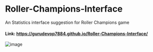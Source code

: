 # Roller-Champions-Interface
An Statistics interface suggestion for Roller Champions game
#### Link:  https://gurudevop7884.github.io/Roller-Champions-Interface/

![image](https://user-images.githubusercontent.com/88688861/171311249-be379143-8133-41f1-b9a5-1612895238ca.png)



